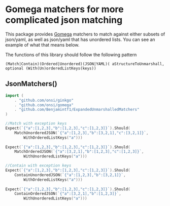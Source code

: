 Gomega matchers for more complicated json matching
==================================

This package provides [Gomega](https://github.com/onsi/gomega) matchers to match against either subsets of json/yaml, as well
as json/yaml that has unordered lists. You can see an example of what that means below.

The functions of this library should follow the following pattern

```
(Match|Contain)(Ordered|Unordered)(JSON|YAML)( aStructureToUnmarshall, optional (With(Un)orderedListKeys(keys))
```

JsonMatchers()
-------------------
```go 
import (
	. "github.com/onsi/ginkgo"
	. "github.com/onsi/gomega"
	. "github.com/Benjamintf1/ExpandedUnmarshalledMatchers"
)

//Match with exception keys
Expect(`{"a":[1,2,3],"b":[1,2,3],"c":[1,2,3]}`).Should(
	MatchUnorderedJSON(`{"a":[1,2,3],"b":[3,2,1],"c":[3,2,1]}`,
		WithOrderedListKeys("a"))) 
		
Expect(`{"a":[1,2,3],"b":[1,2,3],"c":[1,2,3]}`).Should(
	MatchOrderedJSON(`{"a":[3,2,1],"b":[1,2,3],"c":[1,2,3]}`,
		WithUnorderedListKeys("a")))

//Contain with exception keys
Expect(`{"a":[1,2,3],"b":[1,2,3],"c":[1,2,3]}`).Should(
	ContainUnorderedJSON(`{"a":[1,2,3],"b":[3,2,1]}`,
		WithOrderedListKeys("a")))
		
Expect(`{"a":[1,2,3],"b":[1,2,3],"c":[1,2,3]}`).Should(
	ContainOrderedJSON(`{"a":[3,2,1],"b":[1,2,3]}`, 
		WithUnorderedListKeys("a")))


```
